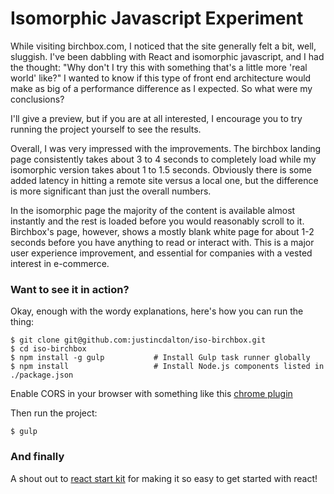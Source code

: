 # Isomorphic Javascript Experiment

While visiting birchbox.com, I noticed that the site generally felt a bit, well, sluggish. I've been dabbling with React and isomorphic javascript, and I had the thought: "Why don't I try this with something that's a little more 'real world' like?" I wanted to know if this type of front end architecture would make as big of a performance difference as I expected. So what were my conclusions? 

I'll give a preview, but if you are at all interested, I encourage you to try running the project yourself to see the results.

Overall, I was very impressed with the improvements. The birchbox landing page consistently takes about 3 to 4 seconds to completely load while my isomorphic version takes about 1 to 1.5 seconds. Obviously there is some added latency in hitting a remote site versus a local one, but the difference is more significant than just the overall numbers.

In the isomorphic page the majority of the content is available almost instantly and the rest is loaded before you would reasonably scroll to it. Birchbox's page, however, shows a mostly blank white page for about 1-2 seconds before you have anything to read or interact with. This is a major user experience improvement, and essential for companies with a vested interest in e-commerce.

### Want to see it in action?

Okay, enough with the wordy explanations, here's how you can run the thing:

```shell
$ git clone git@github.com:justincdalton/iso-birchbox.git
$ cd iso-birchbox
$ npm install -g gulp           # Install Gulp task runner globally
$ npm install                   # Install Node.js components listed in ./package.json
```

Enable CORS in your browser with something like this [chrome plugin](https://chrome.google.com/webstore/detail/allow-control-allow-origi/nlfbmbojpeacfghkpbjhddihlkkiljbi?hl=en)

Then run the project:

```shell
$ gulp
```
### And finally

A shout out to [react start kit](http://demo.reactstarterkit.com/) for making it so easy to get started with react!
